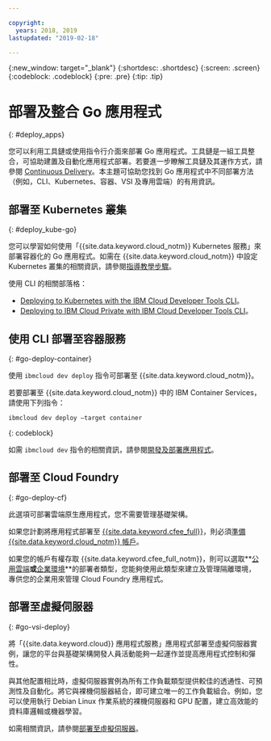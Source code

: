 ```yaml
---

copyright:
  years: 2018, 2019
lastupdated: "2019-02-18"

---
```


{:new_window: target="_blank"}
{:shortdesc: .shortdesc}
{:screen: .screen}
{:codeblock: .codeblock}
{:pre: .pre}
{:tip: .tip}

# 部署及整合 Go 應用程式
{: #deploy_apps}

您可以利用工具鏈或使用指令行介面來部署 Go 應用程式。工具鏈是一組工具整合，可協助建置及自動化應用程式部署。若要進一步瞭解工具鏈及其運作方式，請參閱 [Continuous Delivery](/docs/services/ContinuousDelivery/index.html#cd_getting_started)。本主題可協助您找到 Go 應用程式中不同部署方法（例如，CLI、Kubernetes、容器、VSI 及專用雲端）的有用資訊。

## 部署至 Kubernetes 叢集
{: #deploy_kube-go}

您可以學習如何使用「{{site.data.keyword.cloud_notm}} Kubernetes 服務」來部署容器化的 Go 應用程式。如需在 {{site.data.keyword.cloud_notm}} 中設定 Kubernetes 叢集的相關資訊，請參閱[指導教學步驟](/docs/containers/cs_cluster.html#cs_cluster)。

使用 CLI 的相關部落格：
* [Deploying to Kubernetes with the IBM Cloud Developer Tools CLI](https://www.ibm.com/blogs/bluemix/2017/09/deploying-kubernetes-ibm-cloud-ibm-cloud-developer-tools-cli/)。
* [Deploying to IBM Cloud Private with IBM Cloud Developer Tools CLI](https://www.ibm.com/blogs/bluemix/2017/09/deploying-ibm-cloud-private-ibm-cloud-developer-tools-cli/)。

## 使用 CLI 部署至容器服務
{: #go-deploy-container}

使用 `ibmcloud dev deploy` 指令可部署至 {{site.data.keyword.cloud_notm}}。 

若要部署至 {{site.data.keyword.cloud_notm}} 中的 IBM Container Services，請使用下列指令：
```
ibmcloud dev deploy –target container 
```
{: codeblock}

如需 `ibmcloud dev` 指令的相關資訊，請參閱[開發及部署應用程式](/docs/cli/index.html)。

## 部署至 Cloud Foundry
{: #go-deploy-cf}

此選項可部署雲端原生應用程式，您不需要管理基礎架構。

如果您計劃將應用程式部署至 [{{site.data.keyword.cfee_full}}](/docs/cloud-foundry/index.html)，則必須[準備 {{site.data.keyword.cloud_notm}} 帳戶](/docs/cloud-foundry/prepare-account.html)。

如果您的帳戶有權存取 {{site.data.keyword.cfee_full_notm}}，則可以選取**[公用雲端](/docs/cloud-foundry-public/about-cf.html#about-cf)**或**[企業環境](/docs/cloud-foundry-public/cfee.html#cfee)**的部署者類型，您能夠使用此類型來建立及管理隔離環境，專供您的企業用來管理 Cloud Foundry 應用程式。

## 部署至虛擬伺服器
{: #go-vsi-deploy}

將「{{site.data.keyword.cloud}} 應用程式服務」應用程式部署至虛擬伺服器實例，讓您的平台與基礎架構開發人員活動能夠一起運作並提高應用程式控制和彈性。

與其他配置相比時，虛擬伺服器實例為所有工作負載類型提供較佳的透通性、可預測性及自動化。將它與裸機伺服器結合，即可建立唯一的工作負載組合。例如，您可以使用執行 Debian Linux 作業系統的裸機伺服器和 GPU 配置，建立高效能的資料庫邏輯或機器學習。

如需相關資訊，請參閱[部署至虛擬伺服器](/docs/apps/vsi-deploy.html#vsi-deploy)。

